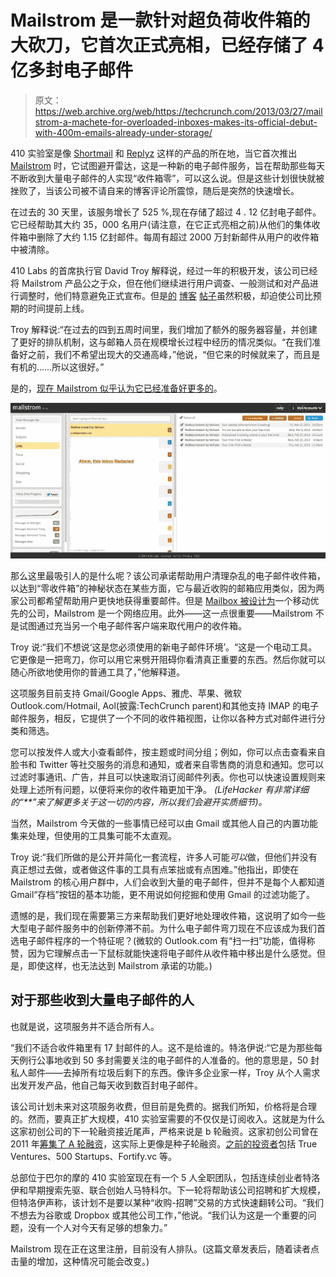 # Mailstrom 是一款针对超负荷收件箱的大砍刀，它首次正式亮相，已经存储了 4 亿多封电子邮件

> 原文：<https://web.archive.org/web/https://techcrunch.com/2013/03/27/mailstrom-a-machete-for-overloaded-inboxes-makes-its-official-debut-with-400m-emails-already-under-storage/>

410 实验室是像 [Shortmail](https://web.archive.org/web/20230324010907/https://shortmail.com/) 和 [Replyz](https://web.archive.org/web/20230324010907/http://replyz.com/) 这样的产品的所在地，当它首次推出 [Mailstrom](https://web.archive.org/web/20230324010907/https://mailstrom.co/) 时，它试图避开雷达，这是一种新的电子邮件服务，旨在帮助那些每天不断收到大量电子邮件的人实现“收件箱零”，可以这么说。但是这些计划很快就被挫败了，当该公司被不请自来的博客评论所震惊，随后是突然的快速增长。

在过去的 30 天里，该服务增长了 525 %,现在存储了超过 4 . 12 亿封电子邮件。它已经帮助其大约 35，000 名用户(请注意，在它正式亮相之前)从他们的集体收件箱中删除了大约 1.15 亿封邮件。每周有超过 2000 万封新邮件从用户的收件箱中被清除。

410 Labs 的首席执行官 David Troy 解释说，经过一年的积极开发，该公司已经将 Mailstrom 产品公之于众，但在他们继续进行用户调查、一般测试和对产品进行调整时，他们特意避免正式宣布。但是[的](https://web.archive.org/web/20230324010907/http://www.christopherspenn.com/2012/08/unsolicited-review-mailstrom) [博客](https://web.archive.org/web/20230324010907/http://lifehacker.com/5984417/how-i-went-from-1000-emails-to-inbox-zero-and-stayed-there-with-mailstrom) [帖子](https://web.archive.org/web/20230324010907/http://lifehacker.com/5983474/mailstrom-clears-out-thousands-of-messages-from-your-inbox-in-about-an-hour)虽然积极，却迫使公司比预期的时间提前上线。

Troy 解释说:“在过去的四到五周时间里，我们增加了额外的服务器容量，并创建了更好的排队机制，这与邮箱人员在规模增长过程中经历的情况类似。“在我们准备好之前，我们不希望出现大的交通高峰，”他说，“但它来的时候就来了，而且是有机的……所以这很好。”

是的，[现在 Mailstrom 似乎认为它已经准备好更多的](https://web.archive.org/web/20230324010907/https://mailstrom.co/)。

[![Mailstrom_ My Inbox](img/ad223ddb9cb922f004199a8723e2b02a.png)](https://web.archive.org/web/20230324010907/https://techcrunch.com/2013/03/27/mailstrom-a-machete-for-overloaded-inboxes-makes-its-official-debut-with-400m-emails-already-under-storage/mailstrom_-my-inbox/)

那么这里最吸引人的是什么呢？该公司承诺帮助用户清理杂乱的电子邮件收件箱，以达到“零收件箱”的神秘状态在某些方面，它与最近收购的邮箱应用类似，因为两家公司都希望帮助用户更快地获得重要邮件。但是 [Mailbox 被设计为](https://web.archive.org/web/20230324010907/https://techcrunch.com/2013/02/07/mailbox-goes-live-you-still-have-to-wait/)一个移动优先的公司，Mailstrom 是一个网络应用。此外——这一点很重要——Mailstrom 不是试图通过充当另一个电子邮件客户端来取代用户的收件箱。

Troy 说:“我们不想说‘这是您必须使用的新电子邮件环境’。“这是一个电动工具。它更像是一把弯刀，你可以用它来劈开阻碍你看清真正重要的东西。然后你就可以随心所欲地使用你的普通工具了，”他解释道。

这项服务目前支持 Gmail/Google Apps、雅虎、苹果、微软 Outlook.com/Hotmail, Aol(披露:TechCrunch parent)和其他支持 IMAP 的电子邮件服务，相反，它提供了一个不同的收件箱视图，让你以各种方式对邮件进行分类和筛选。

您可以按发件人或大小查看邮件，按主题或时间分组；例如，你可以点击查看来自脸书和 Twitter 等社交服务的消息和通知，或者来自零售商的消息和通知。您可以过滤时事通讯、广告，并且可以快速取消订阅邮件列表。你也可以快速设置规则来处理上述所有问题，以便将来你的收件箱更加干净。 *(LifeHacker 有非常详细的“**”来了解更多关于这一切的内容，所以我们会避开实质细节)。*

当然，Mailstrom 今天做的一些事情已经可以由 Gmail 或其他人自己的内置功能集来处理，但使用的工具集可能不太直观。

Troy 说:“我们所做的是公开并简化一套流程，许多人可能*可以*做，但他们并没有真正想过去做，或者做这件事的工具有点笨拙或有点困难。”他指出，即使在 Mailstrom 的核心用户群中，人们会收到大量的电子邮件，但并不是每个人都知道 Gmail“存档”按钮的基本功能，更不用说如何挖掘和使用 Gmail 的过滤功能了。

遗憾的是，我们现在需要第三方来帮助我们更好地处理收件箱，这说明了如今一些大型电子邮件服务中的创新停滞不前。为什么电子邮件弯刀现在不应该成为我们首选电子邮件程序的一个特征呢？(微软的 Outlook.com 有“扫一扫”功能，值得称赞，因为它理解点击一下鼠标就能快速将电子邮件从收件箱中移出是什么感觉。但是，即使这样，也无法达到 Mailstrom 承诺的功能。)

## 对于那些收到大量电子邮件的人

也就是说，这项服务并不适合所有人。

“我们不适合收件箱里有 17 封邮件的人。这不是给谁的。特洛伊说:“它是为那些每天例行公事地收到 50 多封需要关注的电子邮件的人准备的。他的意思是，50 封私人邮件——去掉所有垃圾后剩下的东西。像许多企业家一样，Troy 从个人需求出发开发产品，他自己每天收到数百封电子邮件。

该公司计划未来对这项服务收费，但目前是免费的。据我们所知，价格将是合理的。然而，要真正扩大规模，410 实验室需要的不仅仅是订阅收入。这就是为什么这家初创公司的下一轮融资接近尾声，严格来说是 b 轮融资。这家初创公司曾在 2011 年[筹集了 A 轮融资](https://web.archive.org/web/20230324010907/http://www.crunchbase.com/company/410-labs)，这实际上更像是种子轮融资。[之前的投资者](https://web.archive.org/web/20230324010907/http://socialmatchbox.com/wp/2011/07/11/shortmail-raises-750000-series-a-round/)包括 True Ventures、500 Startups、Fortify.vc 等。

总部位于巴尔的摩的 410 实验室现在有一个 5 人全职团队，包括连续创业者特洛伊和早期搜索先驱、联合创始人马特科尔。下一轮将帮助该公司招聘和扩大规模，但特洛伊声称，该计划不是要以某种“收购-招聘”交易的方式快速翻转公司。“我们不想去为谷歌或 Dropbox 或其他公司工作，”他说。“我们认为这是一个重要的问题，没有一个人对今天有足够的想象力。”

Mailstrom 现在正在这里注册，目前没有人排队。(这篇文章发表后，随着读者点击量的增加，这种情况可能会改变。)